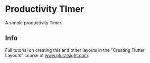 # Productivity TImer

A simple productivity Timer. 

## Info

Full tutorial on creating this and other layouts in the "Creating Flutter Layouts" course at www.pluralsight.com.
